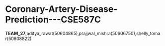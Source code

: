 ﻿# Coronary-Artery-Disease-Prediction---CSE587C
**TEAM_27**,aditya_rawat(50604865),prajjwal_mishra(50606750),shelly_tomar(50608822)
